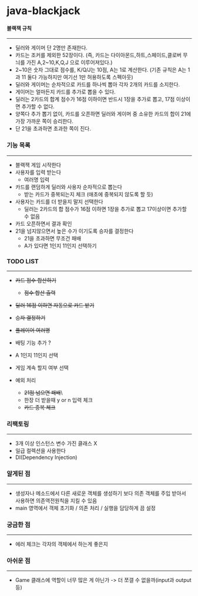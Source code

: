 # java-blackjack

#### 블랙잭 규칙

---
* 딜러와 게이머 단 2명만 존재한다.
* 카드는 조커를 제외한 52장이다. (즉, 카드는 다이아몬드,하트,스페이드,클로버 무늬를 가진 A,2~10,K,Q,J 으로 이루어져있다.)
* 2~10은 숫자 그대로 점수를, K/Q/J는 10점, A는 1로 계산한다. (기존 규칙은 A는 1과 11 둘다 가능하지만 여기선 1만 허용하도록 스펙아웃)
* 딜러와 게이머는 순차적으로 카드를 하나씩 뽑아 각자 2개의 카드를 소지한다.
* 게이머는 얼마든지 카드를 추가로 뽑을 수 있다.
* 딜러는 2카드의 합계 점수가 16점 이하이면 반드시 1장을 추가로 뽑고, 17점 이상이면 추가할 수 없다.
* 양쪽다 추가 뽑기 없이, 카드를 오픈하면 딜러와 게이머 중 소유한 카드의 합이 21에 가장 가까운 쪽이 승리한다.
* 단 21을 초과하면 초과한 쪽이 진다.

### 기능 목록

---
* 블랙잭 게임 시작한다
* 사용자를 입력 받는다
  * 여러명 입력
* 카드를 랜덤하게 딜러와 사용자 순차적으로 뽑는다
  * 받는 카드가 중복되는지 체크 (애초에 중복되지 않도록 할 듯)
* 사용자는 카드를 더 받을지 말지 선택한다
  * 딜러는 2카드의 합 점수가 16점 이하면 1장을 추가로 뽑고 17이상이면 추가할 수 없음
* 카드 오픈하면서 결과 확인
* 21을 넘지않으면서 높은 수가 이기도록 승자를 결정한다
  * 21을 초과하면 무조건 패배
  * A가 있다면 1인지 11인지 선택하기

  
### TODO LIST

---
* ~~카드 점수 합산하기~~
  * ~~점수 합산 출력~~
* ~~딜러 16점 이하면 자동으로 카드 받기~~
* ~~승자 결정하기~~
* ~~플레이어 여러명~~
* 배팅 기능 추가 ?
* A 1인지 11인지 선택
* 게임 계속 할지 여부 선택

* 예외 처리
  * ~~21점 넘으면 패배~~\
  * 한장 더 받을때 y or n 입력 체크
  * ~~카드 중복 체크~~
  
### 리팩토링

---
* 3개 이상 인스턴스 변수 가진 클래스 X
* 일급 컬렉션을 사용한다
* DI(Dependency Injection)

### 알게된 점

---
- 생성자나 메소드에서 다른 새로운 객체를 생성하기 보다 의존 객체를 주입 받아서 사용하면 의존역전원칙을 지킬 수 있음
- main 영역에서 객체 초기화 / 의존 처리 / 실행을 담당하게 끔 설정

### 궁금한 점

---
- 에러 체크는 각자의 객체에서 하는게 좋은지


### 아쉬운 점

---
* Game 클래스에 역할이 너무 많은 게 아닌가 -> 더 쪼갤 수 없을까(input과 output 등)
